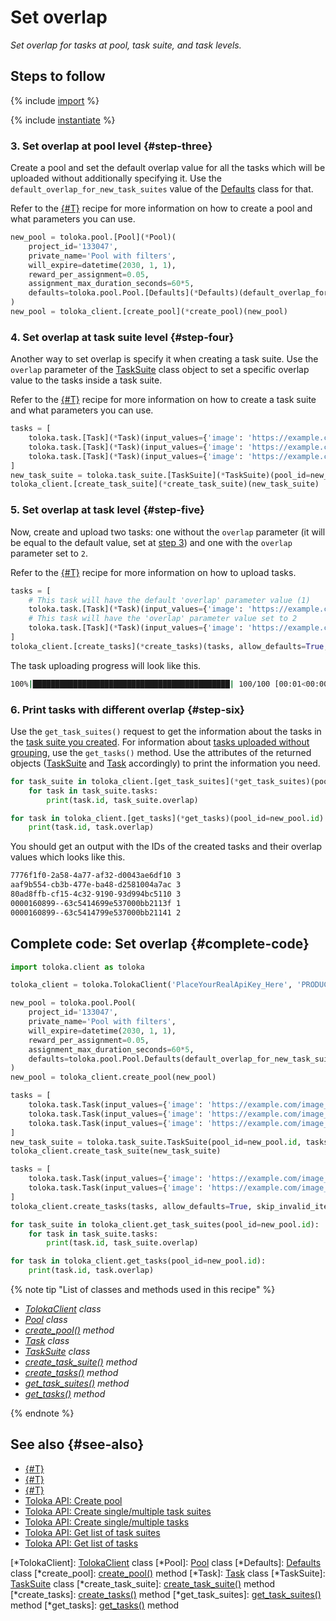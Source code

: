 # Set overlap

_Set overlap for tasks at pool, task suite, and task levels._

## Steps to follow

{% include [import](../_includes/recipes/import.md) %}

{% include [instantiate](../_includes/recipes/instantiate.md) %}

### 3. Set overlap at pool level {#step-three}

Create a pool and set the default overlap value for all the tasks which will be uploaded without additionally specifying it. Use the `default_overlap_for_new_task_suites` value of the [Defaults](../reference/toloka.client.pool.Pool.Defaults.md) class for that.

Refer to the [{#T}](create-pool.md) recipe for more information on how to create a pool and what parameters you can use.

```python
new_pool = toloka.pool.[Pool](*Pool)(
    project_id='133047',
    private_name='Pool with filters',
    will_expire=datetime(2030, 1, 1),
    reward_per_assignment=0.05,
    assignment_max_duration_seconds=60*5,
    defaults=toloka.pool.Pool.[Defaults](*Defaults)(default_overlap_for_new_task_suites=1)
)
new_pool = toloka_client.[create_pool](*create_pool)(new_pool)
```

### 4. Set overlap at task suite level {#step-four}

Another way to set overlap is specify it when creating a task suite. Use the `overlap` parameter of the [TaskSuite](../reference/toloka.client.task_suite.TaskSuite.md) class object to set a specific overlap value to the tasks inside a task suite.

Refer to the [{#T}](create-task-suite.md) recipe for more information on how to create a task suite and what parameters you can use.

```python
tasks = [
    toloka.task.[Task](*Task)(input_values={'image': 'https://example.com/image_1.png'}),
    toloka.task.[Task](*Task)(input_values={'image': 'https://example.com/image_2.png'}),
    toloka.task.[Task](*Task)(input_values={'image': 'https://example.com/image_3.png'})
]
new_task_suite = toloka.task_suite.[TaskSuite](*TaskSuite)(pool_id=new_pool.id, tasks=tasks, overlap=3)
toloka_client.[create_task_suite](*create_task_suite)(new_task_suite)
```

### 5. Set overlap at task level {#step-five}

Now, create and upload two tasks: one without the `overlap` parameter (it will be equal to the default value, set at [step 3](#step-three)) and one with the `overlap` parameter set to `2`.

Refer to the [{#T}](upload-tasks.md) recipe for more information on how to upload tasks.

```python
tasks = [
    # This task will have the default 'overlap' parameter value (1)
    toloka.task.[Task](*Task)(input_values={'image': 'https://example.com/image_4.png'}, pool_id=new_pool.id),
    # This task will have the 'overlap' parameter value set to 2
    toloka.task.[Task](*Task)(input_values={'image': 'https://example.com/image_5.png'}, pool_id=new_pool.id, overlap=2)
]
toloka_client.[create_tasks](*create_tasks)(tasks, allow_defaults=True, skip_invalid_items=False)
```

The task uploading progress will look like this.

```bash
100%|████████████████████████████████████████████| 100/100 [00:01<00:00, 52.35it/s]
```

### 6. Print tasks with different overlap {#step-six}

Use the `get_task_suites()` request to get the information about the tasks in the [task suite you created](#step-four). For information about [tasks uploaded without grouping](#step-five), use the `get_tasks()` method. Use the attributes of the returned objects ([TaskSuite](../reference/toloka.client.task_suite.TaskSuite.md) and [Task](../reference/toloka.client.task.Task.md) accordingly) to print the information you need.

```python
for task_suite in toloka_client.[get_task_suites](*get_task_suites)(pool_id=new_pool.id):
    for task in task_suite.tasks:
        print(task.id, task_suite.overlap)

for task in toloka_client.[get_tasks](*get_tasks)(pool_id=new_pool.id):
    print(task.id, task.overlap)
```

You should get an output with the IDs of the created tasks and their overlap values which looks like this.

```bash
7776f1f0-2a58-4a77-af32-d0043ae6df10 3
aaf9b554-cb3b-477e-ba48-d2581004a7ac 3
80ad8ffb-cf15-4c32-9190-93d994bc5110 3
0000160899--63c5414699e537000bb2113f 1
0000160899--63c5414799e537000bb21141 2
```

## Complete code: Set overlap {#complete-code}

```python
import toloka.client as toloka

toloka_client = toloka.TolokaClient('PlaceYourRealApiKey_Here', 'PRODUCTION')

new_pool = toloka.pool.Pool(
    project_id='133047',
    private_name='Pool with filters',
    will_expire=datetime(2030, 1, 1),
    reward_per_assignment=0.05,
    assignment_max_duration_seconds=60*5,
    defaults=toloka.pool.Pool.Defaults(default_overlap_for_new_task_suites=1)
)
new_pool = toloka_client.create_pool(new_pool)

tasks = [
    toloka.task.Task(input_values={'image': 'https://example.com/image_1.png'}),
    toloka.task.Task(input_values={'image': 'https://example.com/image_2.png'}),
    toloka.task.Task(input_values={'image': 'https://example.com/image_3.png'})
]
new_task_suite = toloka.task_suite.TaskSuite(pool_id=new_pool.id, tasks=tasks, overlap=3)
toloka_client.create_task_suite(new_task_suite)

tasks = [
    toloka.task.Task(input_values={'image': 'https://example.com/image_4.png'}, pool_id=new_pool.id),
    toloka.task.Task(input_values={'image': 'https://example.com/image_5.png'}, pool_id=new_pool.id, overlap=2)
]
toloka_client.create_tasks(tasks, allow_defaults=True, skip_invalid_items=False)

for task_suite in toloka_client.get_task_suites(pool_id=new_pool.id):
    for task in task_suite.tasks:
        print(task.id, task_suite.overlap)

for task in toloka_client.get_tasks(pool_id=new_pool.id):
    print(task.id, task.overlap)
```

{% note tip "List of classes and methods used in this recipe" %}

- _[TolokaClient](../reference/toloka.client.TolokaClient.md) class_
- _[Pool](../reference/toloka.client.pool.Pool.md) class_
- _[create_pool()](../reference/toloka.client.TolokaClient.create_pool.md) method_
- _[Task](../reference/toloka.client.task.Task.md) class_
- _[TaskSuite](../reference/toloka.client.task_suite.TaskSuite.md) class_
- _[create_task_suite()](../reference/toloka.client.TolokaClient.create_task_suite.md) method_
- _[create_tasks()](../reference/toloka.client.TolokaClient.create_tasks.md) method_
- _[get_task_suites()](../reference/toloka.client.TolokaClient.get_task_suites.md) method_
- _[get_tasks()](../reference/toloka.client.TolokaClient.get_tasks.md) method_

{% endnote %}

## See also {#see-also}

- [{#T}](../../guide/concepts/overview.md)
- [{#T}](learn-basics.md)
- [{#T}](use-cases.md)
- [Toloka API: Create pool](https://toloka.ai/docs/api/api-reference/#post-/pools)
- [Toloka API: Create single/multiple task suites](https://toloka.ai/docs/api/api-reference/#post-/task-suites)
- [Toloka API: Create single/multiple tasks](https://toloka.ai/docs/api/api-reference/#post-/tasks)
- [Toloka API: Get list of task suites](https://toloka.ai/docs/api/api-reference/#get-/task-suites)
- [Toloka API: Get list of tasks](https://toloka.ai/docs/api/api-reference/#get-/tasks)

[*TolokaClient]: [TolokaClient](../reference/toloka.client.TolokaClient.md) class
[*Pool]: [Pool](../reference/toloka.client.pool.Pool.md) class
[*Defaults]: [Defaults](../reference/toloka.client.pool.Pool.Defaults.md) class
[*create_pool]: [create_pool()](../reference/toloka.client.TolokaClient.create_pool.md) method
[*Task]: [Task](../reference/toloka.client.task.Task.md) class
[*TaskSuite]: [TaskSuite](../reference/toloka.client.task_suite.TaskSuite.md) class
[*create_task_suite]: [create_task_suite()](../reference/toloka.client.TolokaClient.create_task_suite.md) method
[*create_tasks]: [create_tasks()](../reference/toloka.client.TolokaClient.create_tasks.md) method
[*get_task_suites]: [get_task_suites()](../reference/toloka.client.TolokaClient.get_task_suites.md) method
[*get_tasks]: [get_tasks()](../reference/toloka.client.TolokaClient.get_tasks.md) method